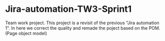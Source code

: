 # Jira-automation-TW3-Sprint1

Team work project. This project is a revisit of the previous "Jira automation 1".
In here we correct the quality and remade the poject based on the POM. (Page object model)
